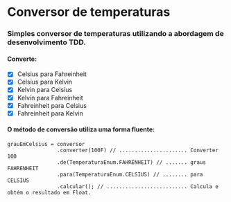 # Conversor de temperaturas
### Simples conversor de temperaturas utilizando a abordagem de desenvolvimento TDD.
#### Converte:
- [x] Celsius para Fahreinheit
- [x] Celsius para Kelvin
- [x] Kelvin para Celsius
- [x] Kelvin para Fahreinheit
- [x] Fahreinheit para Celsius
- [x] Fahreinheit para Kelvin

#### O método de conversão utiliza uma forma fluente:

```
grauEmCelsius = conversor
                .converter(100F) // ...................... Converter 100
                .de(TemperaturaEnum.FAHRENHEIT) // ....... graus FAHRENHEIT
                .para(TemperaturaEnum.CELSIUS) // ........ para CELSIUS
                .calcular(); // .......................... Calcula e obtém o resultado em Float.
```